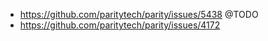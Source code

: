 - https://github.com/paritytech/parity/issues/5438 @TODO
- https://github.com/paritytech/parity/issues/4172
